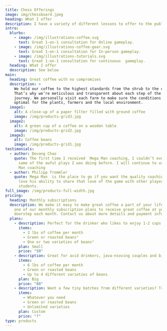 ```yaml
---
title: Chess Offerings
image: img/chessboard.jpeg
heading: What I offer
description: I have a variety of different lessons to offer to the public
intro:
  blurbs:
    - image: /img/illustrations-coffee.svg
      text: Great 1-on-1 consultation for Online gameplay.
    - image: /img/illustrations-coffee-gear.svg
      text: Great 1-on-1 consultation for In-person gameplay.
    - image: /img/illustrations-tutorials.svg
      text: Great 1-on-1 consultation for continuous  gameplay.
  heading: What I offer
  description: See below
main:
  heading: Great coffee with no compromises
  description: >
    We hold our coffee to the highest standards from the shrub to the cup.
    That’s why we’re meticulous and transparent about each step of the coffee’s
    journey. We personally visit each farm to make sure the conditions are
    optimal for the plants, farmers and the local environment.
  image1:
    alt: A close-up of a paper filter filled with ground coffee
    image: /img/products-grid3.jpg
  image2:
    alt: A green cup of a coffee on a wooden table
    image: /img/products-grid2.jpg
  image3:
    alt: Coffee beans
    image: /img/products-grid1.jpg
testimonials:
  - author: Devang Chao
    quote: The first time I received  Mega Man coaching, I couldn’t even believe
      same of the awful plays I was doing before. I will continue to use Mega
      Man coaching
  - author: Philipp Trommler
    quote: Mega Man  is the place to go if you want the quality coaching lessons . I
      love his ability to share that love of the game with other players and
      students.
full_image: /img/products-full-width.jpg
pricing:
  heading: Monthly subscriptions
  description: We make it easy to make great coffee a part of your life. Choose
    one of our monthly subscription plans to receive great coffee at your
    doorstep each month. Contact us about more details and payment info.
  plans:
    - description: Perfect for the drinker who likes to enjoy 1-2 cups per day.
      items:
        - 3 lbs of coffee per month
        - Green or roasted beans"
        - One or two varieties of beans"
      plan: Small
      price: "50"
    - description: Great for avid drinkers, java-nsoving couples and bigger crowds
      items:
        - 6 lbs of coffee per month
        - Green or roasted beans
        - Up to 4 different varieties of beans
      plan: Big
      price: "80"
    - description: Want a few tiny batches from different varieties? Try our custom plan
      items:
        - Whatever you need
        - Green or roasted beans
        - Unlimited varieties
      plan: Custom
      price: "?"
type: products
---
```

